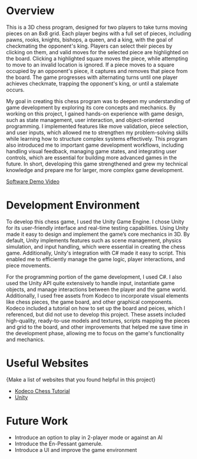 # Overview

This is a 3D chess program, designed for two players to take turns moving pieces on an 8x8 grid. Each player begins with a full set of pieces, including pawns, rooks, knights, bishops, a queen, and a king, with the goal of checkmating the opponent's king. Players can select their pieces by clicking on them, and valid moves for the selected piece are highlighted on the board. Clicking a highlighted square moves the piece, while attempting to move to an invalid location is ignored. If a piece moves to a square occupied by an opponent's piece, it captures and removes that piece from the board. The game progresses with alternating turns until one player achieves checkmate, trapping the opponent's king, or until a stalemate occurs.

My goal in creating this chess program was to deepen my understanding of game development by exploring its core concepts and mechanics. By working on this project, I gained hands-on experience with game design, such as state management, user interaction, and object-oriented programming. I implemented features like move validation, piece selection, and user inputs, which allowed me to strengthen my problem-solving skills while learning how to structure complex systems effectively. This program also introduced me to important game development workflows, including handling visual feedback, managing game states, and integrating user controls, which are essential for building more advanced games in the future. In short, developing this game strengthened and grew my technical knowledge and prepare me for larger, more complex game development.

[Software Demo Video](http://youtube.link.goes.here)

# Development Environment

To develop this chess game, I used the Unity Game Engine. I chose Unity for its user-friendly interface and real-time testing capabilities. Using Unity made it easy to design and implement the game’s core mechanics in 3D. By default, Unity implements features such as scene management, physics simulation, and input handling, which were essential in creating the chess game. Additionally, Unity's integration with C# made it easy to script. This enabled me to efficiently manage the game logic, player interactions, and piece movements.

For the programming portion of the game development, I used C#. I also used the Unity API quite extensively to handle input, instantiate game objects, and manage interactions between the player and the game world. Additionally, I used free assets from Kodeco to incorporate visual elements like chess pieces, the game board, and other graphical components. Kodeco included a tutorial on how to set up the board and peices, which I referenced, but did not use to develop this project. These assets included high-quality, ready-to-use models and textures, scripts mapping the pieces and grid to the board, and other improvements that helped me save time in the development phase, allowing me to focus on the game's functionality and mechanics.

# Useful Websites

{Make a list of websites that you found helpful in this project}
* [Kodeco Chess Tutorial](https://www.kodeco.com/5441-how-to-make-a-chess-game-with-unity)
* [Unity](https://unity.com/)

# Future Work

* Introduce an option to play in 2-player mode or against an AI
* Introduce the En-Pessant gamerule.
* Introduce a UI and improve the game environment

